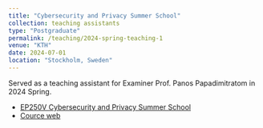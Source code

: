 ```yaml
---
title: "Cybersecurity and Privacy Summer School"
collection: teaching assistants
type: "Postgraduate"
permalink: /teaching/2024-spring-teaching-1
venue: "KTH"
date: 2024-07-01
location: "Stockholm, Sweden"
---
```


Served as a teaching assistant for Examiner Prof. Panos Papadimitratom in 2024 Spring.

* [EP250V Cybersecurity and Privacy Summer School](https://www.kth.se/student/kurser/kurs/EP250V)
* [Cource web](https://www.kth.se/social/course/EP250V/)


